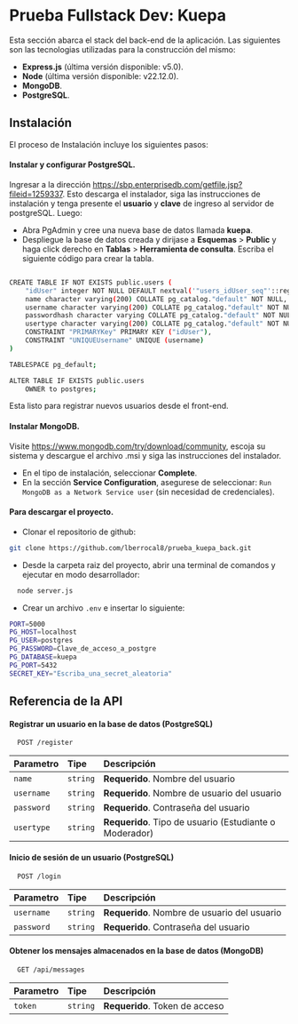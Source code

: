 # Prueba Fullstack Dev: Kuepa
Esta sección abarca el stack del back-end de la aplicación. Las siguientes son las tecnologias utilizadas para la construcción del mismo:

- **Express.js** (última versión disponible: v5.0).
- **Node** (última versión disponible: v22.12.0).
- **MongoDB**.
- **PostgreSQL**.


## Instalación

El proceso de Instalación incluye los siguientes pasos:

#### Instalar y configurar PostgreSQL.

Ingresar a la dirección https://sbp.enterprisedb.com/getfile.jsp?fileid=1259337. Esto descarga el instalador, siga las instrucciones de instalación y tenga presente el **usuario** y **clave** de ingreso al servidor de postgreSQL. Luego:
- Abra PgAdmin y cree una nueva base de datos llamada **kuepa**.
- Despliegue la base de datos creada y dirijase a **Esquemas** > **Public** y haga click derecho en **Tablas** > **Herramienta de consulta**. Escriba el siguiente código para crear la tabla.

```bash

CREATE TABLE IF NOT EXISTS public.users (
    "idUser" integer NOT NULL DEFAULT nextval('"users_idUser_seq"'::regclass),
    name character varying(200) COLLATE pg_catalog."default" NOT NULL,
    username character varying(200) COLLATE pg_catalog."default" NOT NULL,
    passwordhash character varying COLLATE pg_catalog."default" NOT NULL,
    usertype character varying(200) COLLATE pg_catalog."default" NOT NULL,
    CONSTRAINT "PRIMARYKey" PRIMARY KEY ("idUser"),
    CONSTRAINT "UNIQUEUsername" UNIQUE (username)
)

TABLESPACE pg_default;

ALTER TABLE IF EXISTS public.users
    OWNER to postgres;
```

Esta listo para registrar nuevos usuarios desde el front-end.

#### Instalar MongoDB.

Visite https://www.mongodb.com/try/download/community, escoja su sistema y descargue el archivo .msi y siga las instrucciones del instalador.

- En el tipo de instalación, seleccionar **Complete**.
- En la sección **Service Configuration**, asegurese de seleccionar: `Run MongoDB as a Network Service user` (sin necesidad de credenciales).

#### Para descargar el proyecto.

- Clonar el repositorio de github:

```bash
git clone https://github.com/lberrocal8/prueba_kuepa_back.git
```

- Desde la carpeta raiz del proyecto, abrir una terminal de comandos y ejecutar en modo desarrollador:

```bash
  node server.js
```

- Crear un archivo `.env` e insertar lo siguiente:

```bash
PORT=5000
PG_HOST=localhost
PG_USER=postgres
PG_PASSWORD=Clave_de_acceso_a_postgre
PG_DATABASE=kuepa
PG_PORT=5432
SECRET_KEY="Escriba_una_secret_aleatoria"
```

## Referencia de la API

#### Registrar un usuario en la base de datos (PostgreSQL)

```http
  POST /register
```

| Parametro | Tipe     | Descripción                       |
| :-------- | :------- | :-------------------------------- |
| `name`      | `string` | **Requerido**. Nombre del usuario |
| `username`      | `string` | **Requerido**. Nombre de usuario del usuario |
| `password`      | `string` | **Requerido**. Contraseña del usuario |
| `usertype`      | `string` | **Requerido**. Tipo de usuario (Estudiante o Moderador) |

#### Inicio de sesión de un usuario (PostgreSQL)

```http
  POST /login
```

| Parametro | Tipe     | Descripción                       |
| :-------- | :------- | :-------------------------------- |
| `username`      | `string` | **Requerido**. Nombre de usuario del usuario |
| `password`      | `string` | **Requerido**. Contraseña del usuario |

#### Obtener los mensajes almacenados en la base de datos (MongoDB)

```http
  GET /api/messages
```

| Parametro | Tipe     | Descripción                |
| :-------- | :------- | :------------------------- |
| `token` | `string` | **Requerido**. Token de acceso |
